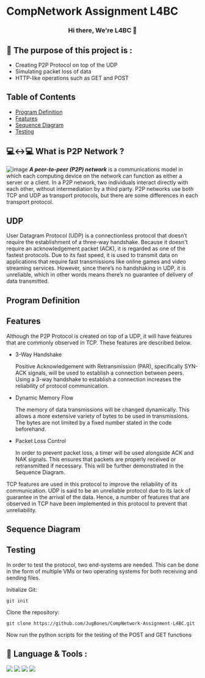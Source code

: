 
# CompNetwork Assignment L4BC

<h3 align="center">
Hi there, We're L4BC</a> 👋
</h3>

## 📝 The purpose of this project is :

- Creating P2P Protocol on top of the UDP 
- Simulating packet loss of data
- HTTP-like operations such as GET and POST

## Table of Contents
- [Program Definition](#program-definition)
- [Features](#features)
- [Sequence Diagram](#sequence-diagram)
- [Testing](#testing)

## 💻↔💻 What is P2P Network ?
![image](https://user-images.githubusercontent.com/91533574/226385702-7bd4f5b1-8b47-45cd-8f50-025840e84a1e.png)
***A peer-to-peer (P2P) network*** is a communications model in which each computing device on the network can function as either a server or a client. In a P2P network, two individuals interact directly with each other, without intermediation by a third party. P2P networks use both TCP and UDP as transport protocols, but there are some differences in each transport protocol.

## UDP
User Datagram Protocol (UDP) is a connectionless protocol that doesn’t require the establishment of a three-way handshake. Because it doesn't require an acknowledgement packet (ACK), it is regarded as one of the fastest protocols. Due to its fast speed, it is used to transmit data on applications that require fast transmissions like online games and video streaming services. However, since there’s no handshaking in UDP, it is unreliable, which in other words means there’s no guarantee of delivery of data transmitted.

## Program Definition

## Features

Although the P2P Protocol is created on top of a UDP, it will have features that are commonly observed in TCP. These features are described below.

- 3-Way Handshake

  Positive Acknowledgement with Retransmission (PAR), specifically SYN-ACK signals, will be used to establish a connection between peers. Using a 3-way handshake to establish a connection increases the reliability of protocol communication.

- Dynamic Memory Flow

  The memory of data transmissions will be changed dynamically. This allows a more extensive variety of bytes to be used in transmissions. The bytes are not limited by a fixed number stated in the code beforehand.

- Packet Loss Control

  In order to prevent packet loss, a timer will be used alongside ACK and NAK signals. This ensures that packets are properly received or retransmitted if necessary. This will be further demonstrated in the Sequence Diagram.
  
TCP features are used in this protocol to improve the reliability of its communication. UDP is said to be an unreliable protocol due to its lack of guarantee in the arrival of the data. Hence, a number of features that are observed in TCP have been implemented in this protocol to prevent that unreliability. 

## Sequence Diagram

## Testing
In order to test the protocol, two end-systems are needed. This can be done in the form of multiple VMs or two operating systems for both receiving and sending files.

Initialize Git:
```console
git init
```
Clone the repository:
```console
git clone https://github.com/JugBones/CompNetwork-Assignment-L4BC.git
```
Now run the python scripts for the testing of the POST and GET functions


## 💼 Language & Tools :
![](https://img.shields.io/badge/Tools-Git-informational?style=flat&logo=Git&color=F05032)
![](https://img.shields.io/badge/Tools-GitHub-informational?style=flat&logo=GitHub&color=181717)
![](https://img.shields.io/badge/Tools-Visual-Studio?style=flat&logo=VisualStudioCode&color=0044F9)
![](https://img.shields.io/badge/Code-Python-informational?style=flat&logo=Python&color=FBFF00)
